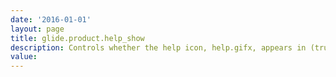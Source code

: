 ```yaml
---
date: '2016-01-01'
layout: page
title: glide.product.help_show
description: Controls whether the help icon, help.gifx, appears in (true) or is omitted from (false) the welcome banner.
value:  
---
```

